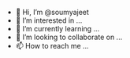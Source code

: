 - 👋 Hi, I’m @soumyajeet
- 👀 I’m interested in ...
- 🌱 I’m currently learning ...
- 💞️ I’m looking to collaborate on ...
- 📫 How to reach me ...

<!---
soumyaje/soumyaje is a ✨ special ✨ repository because its `README.md` (this file) appears on your GitHub profile.
You can click the Preview link to take a look at your changes.
--->
